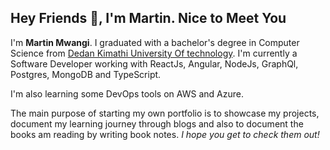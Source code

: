 ## **Hey Friends 👋, I'm Martin. Nice to Meet You**

I'm **Martin Mwangi**. I graduated with a bachelor's degree in Computer Science from [Dedan Kimathi University Of technology](https://www.dkut.ac.ke/). I'm currently a Software Developer working with ReactJs, Angular, NodeJs, GraphQl, Postgres, MongoDB and TypeScript.

I'm also learning some DevOps tools on AWS and Azure.

The main purpose of starting my own portfolio is to showcase my projects, document my learning journey through blogs and also to document the books am reading by writing book notes. *I hope you get to check them out!*
